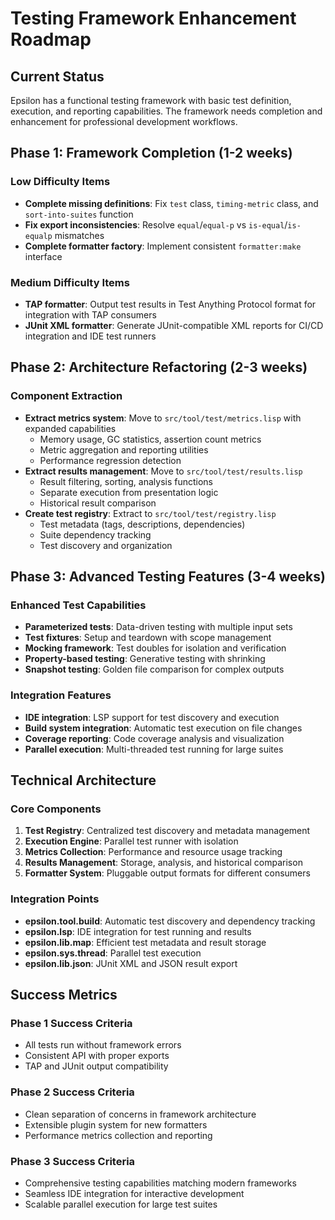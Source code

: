 # Testing Framework Enhancement Roadmap

## Current Status

Epsilon has a functional testing framework with basic test definition, execution, and reporting capabilities. The framework needs completion and enhancement for professional development workflows.

## Phase 1: Framework Completion (1-2 weeks)

### Low Difficulty Items
- **Complete missing definitions**: Fix `test` class, `timing-metric` class, and `sort-into-suites` function
- **Fix export inconsistencies**: Resolve `equal`/`equal-p` vs `is-equal`/`is-equalp` mismatches  
- **Complete formatter factory**: Implement consistent `formatter:make` interface

### Medium Difficulty Items
- **TAP formatter**: Output test results in Test Anything Protocol format for integration with TAP consumers
- **JUnit XML formatter**: Generate JUnit-compatible XML reports for CI/CD integration and IDE test runners

## Phase 2: Architecture Refactoring (2-3 weeks)

### Component Extraction
- **Extract metrics system**: Move to `src/tool/test/metrics.lisp` with expanded capabilities
  - Memory usage, GC statistics, assertion count metrics
  - Metric aggregation and reporting utilities
  - Performance regression detection
- **Extract results management**: Move to `src/tool/test/results.lisp`
  - Result filtering, sorting, analysis functions
  - Separate execution from presentation logic
  - Historical result comparison
- **Create test registry**: Extract to `src/tool/test/registry.lisp`
  - Test metadata (tags, descriptions, dependencies)
  - Suite dependency tracking
  - Test discovery and organization

## Phase 3: Advanced Testing Features (3-4 weeks)

### Enhanced Test Capabilities
- **Parameterized tests**: Data-driven testing with multiple input sets
- **Test fixtures**: Setup and teardown with scope management
- **Mocking framework**: Test doubles for isolation and verification
- **Property-based testing**: Generative testing with shrinking
- **Snapshot testing**: Golden file comparison for complex outputs

### Integration Features
- **IDE integration**: LSP support for test discovery and execution
- **Build system integration**: Automatic test execution on file changes
- **Coverage reporting**: Code coverage analysis and visualization
- **Parallel execution**: Multi-threaded test running for large suites

## Technical Architecture

### Core Components
1. **Test Registry**: Centralized test discovery and metadata management
2. **Execution Engine**: Parallel test runner with isolation
3. **Metrics Collection**: Performance and resource usage tracking
4. **Results Management**: Storage, analysis, and historical comparison
5. **Formatter System**: Pluggable output formats for different consumers

### Integration Points
- **epsilon.tool.build**: Automatic test discovery and dependency tracking
- **epsilon.lsp**: IDE integration for test running and results
- **epsilon.lib.map**: Efficient test metadata and result storage
- **epsilon.sys.thread**: Parallel test execution
- **epsilon.lib.json**: JUnit XML and JSON result export

## Success Metrics

### Phase 1 Success Criteria
- All tests run without framework errors
- Consistent API with proper exports
- TAP and JUnit output compatibility

### Phase 2 Success Criteria
- Clean separation of concerns in framework architecture
- Extensible plugin system for new formatters
- Performance metrics collection and reporting

### Phase 3 Success Criteria
- Comprehensive testing capabilities matching modern frameworks
- Seamless IDE integration for interactive development
- Scalable parallel execution for large test suites